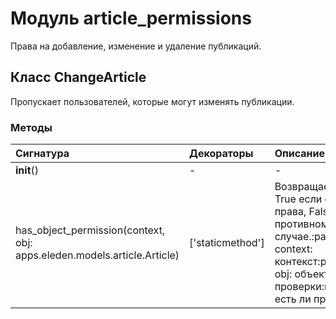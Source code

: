 # Модуль article_permissions

Права на добавление, изменение и удаление публикаций.

## Класс ChangeArticle

Пропускает пользователей, которые могут изменять публикации.

### Методы

| Сигнатура                                                               | Декораторы       | Описание                                                                                                                                |
| :---------------------------------------------------------------------- | :--------------- | :-------------------------------------------------------------------------------------------------------------------------------------- |
| __init__()                                                              | -                | -                                                                                                                                       |
| has_object_permission(context, obj: apps.eleden.models.article.Article) | ['staticmethod'] | Возвращает True если есть права, False в противном случае.:param context: контекст:param obj: объект для проверки:return: есть ли права |